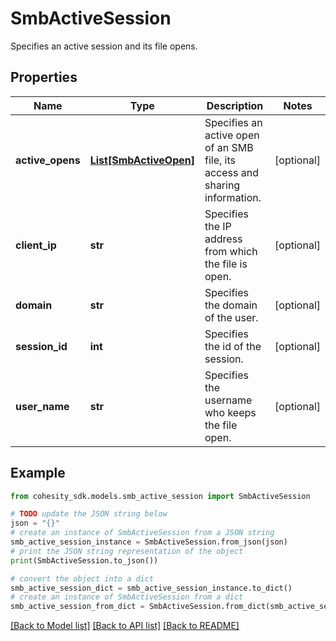 # SmbActiveSession

Specifies an active session and its file opens.

## Properties

Name | Type | Description | Notes
------------ | ------------- | ------------- | -------------
**active_opens** | [**List[SmbActiveOpen]**](SmbActiveOpen.md) | Specifies an active open of an SMB file, its access and sharing information. | [optional] 
**client_ip** | **str** | Specifies the IP address from which the file is open. | [optional] 
**domain** | **str** | Specifies the domain of the user. | [optional] 
**session_id** | **int** | Specifies the id of the session. | [optional] 
**user_name** | **str** | Specifies the username who keeps the file open. | [optional] 

## Example

```python
from cohesity_sdk.models.smb_active_session import SmbActiveSession

# TODO update the JSON string below
json = "{}"
# create an instance of SmbActiveSession from a JSON string
smb_active_session_instance = SmbActiveSession.from_json(json)
# print the JSON string representation of the object
print(SmbActiveSession.to_json())

# convert the object into a dict
smb_active_session_dict = smb_active_session_instance.to_dict()
# create an instance of SmbActiveSession from a dict
smb_active_session_from_dict = SmbActiveSession.from_dict(smb_active_session_dict)
```
[[Back to Model list]](../README.md#documentation-for-models) [[Back to API list]](../README.md#documentation-for-api-endpoints) [[Back to README]](../README.md)



